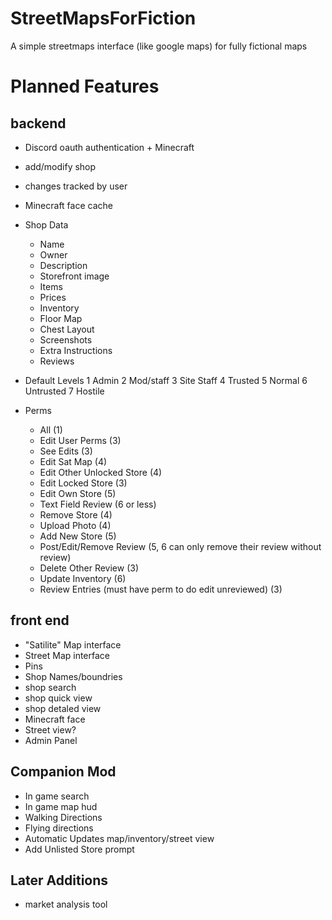 # StreetMapsForFiction
A simple streetmaps interface (like google maps) for fully fictional maps

# Planned Features
## backend
* Discord oauth authentication + Minecraft
* add/modify shop
* changes tracked by user
* Minecraft face cache
* Shop Data
  * Name
  * Owner
  * Description
  * Storefront image
  * Items
  * Prices
  * Inventory
  * Floor Map
  * Chest Layout
  * Screenshots
  * Extra Instructions
  * Reviews
* Default Levels
  1 Admin
  2 Mod/staff
  3 Site Staff
  4 Trusted
  5 Normal
  6 Untrusted
  7 Hostile
  
* Perms
  * All (1) 
  * Edit User Perms (3)
  * See Edits (3)
  * Edit Sat Map (4)
  * Edit Other Unlocked Store (4)
  * Edit Locked Store (3)
  * Edit Own Store (5)
  * Text Field Review (6 or less)
  * Remove Store (4)
  * Upload Photo (4)
  * Add New Store (5)
  * Post/Edit/Remove Review (5, 6 can only remove their review without review)
  * Delete Other Review (3)
  * Update Inventory (6)
  * Review Entries (must have perm to do edit unreviewed) (3)
    
## front end
* "Satilite" Map interface
* Street Map interface
* Pins
* Shop Names/boundries
* shop search
* shop quick view
* shop detaled view
* Minecraft face 
* Street view?
* Admin Panel
  
## Companion Mod
* In game search
* In game map hud
* Walking Directions
* Flying directions
* Automatic Updates map/inventory/street view
* Add Unlisted Store prompt

## Later Additions
* market analysis tool
